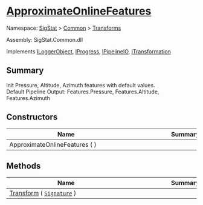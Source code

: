 # [ApproximateOnlineFeatures](./ApproximateOnlineFeatures.md)

Namespace: [SigStat]() > [Common](./../README.md) > [Transforms](./README.md)

Assembly: SigStat.Common.dll

Implements [ILoggerObject](./../ILoggerObject.md), [IProgress](./../Helpers/IProgress.md), [IPipelineIO](./../Pipeline/IPipelineIO.md), [ITransformation](./../ITransformation.md)

## Summary
init Pressure, Altitude, Azimuth features with default values.  <br>Default Pipeline Output: Features.Pressure, Features.Altitude, Features.Azimuth

## Constructors

| Name | Summary | 
| --- | --- | 
| ApproximateOnlineFeatures (  )<div style="width: 300px">| <div style="width: 300px">| <br>


## Methods

| Name | Summary | 
| --- | --- | 
| [Transform](./Methods/ApproximateOnlineFeatures-100663548.md) ( [`Signature`](./../Signature.md) )<div style="width: 300px">| <div style="width: 300px">| <br>


